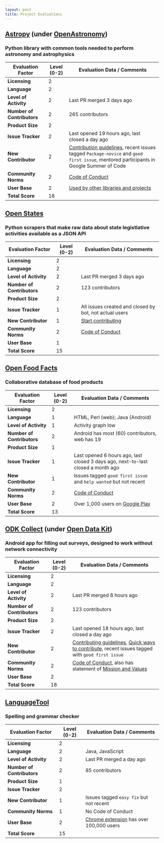 ```yaml
---
layout: post
title: Project Evaluations
---
```


## [Astropy](http://www.astropy.org) (under [OpenAstronomy](https://openastronomy.org))
### Python library with common tools needed to perform astronomy and astrophysics

| Evaluation Factor          | Level (0-2)  | Evaluation Data / Comments |
|---|---|---|
| __Licensing__              | 2 |
| __Language__               | 2 |
| __Level of Activity__      | 2 | Last PR merged 3 days ago
| __Number of Contributors__ | 2 | 265 contributors
| __Product Size__           | 2 | 
| __Issue Tracker__          | 2 | Last opened 19 hours ago, last closed a day ago
| __New Contributor__        | 2 | [Contribution guidelines](http://www.astropy.org/contribute.html), recent issues tagged `Package-novice` and `good first issue`, mentored participants in Google Summer of Code
| __Community Norms__        | 2 | [Code of Conduct](http://www.astropy.org/code_of_conduct.html)
| __User Base__              | 2 | [Used by other libraries and projects](https://libraries.io/pypi/astropy)
| __Total Score__            | 18 |

## [Open States](https://openstates.org/)
### Python scrapers that make raw data about state legistlative activities available as a JSON API

| Evaluation Factor          | Level (0-2)  | Evaluation Data / Comments |
|---|---|---|
| __Licensing__              | 2 |
| __Language__               | 2 |
| __Level of Activity__      | 2 | Last PR merged 3 days ago
| __Number of Contributors__ | 2 | 123 contributors
| __Product Size__           | 2 |
| __Issue Tracker__          | 1 | All issues created and closed by bot, not actual users
| __New Contributor__        | 1 | [Start contributing](http://docs.openstates.org/en/latest/contributing/getting-started.html)
| __Community Norms__        | 2 | [Code of Conduct](http://docs.openstates.org/en/latest/contributing/code-of-conduct.html)
| __User Base__              | 1 |
| __Total Score__            | 15 |

## [Open Food Facts](https://world.openfoodfacts.org/)
### Collaborative database of food products

| Evaluation Factor          | Level (0-2)  | Evaluation Data / Comments |
|---|---|---|
| __Licensing__              | 2 |
| __Language__               | 1 | HTML, Perl (web); Java (Android)
| __Level of Activity__      | 1 | Activity graph low
| __Number of Contributors__ | 2 | Android has most (60) contributors, web has 19
| __Product Size__           | 1 |
| __Issue Tracker__          | 1 | Last opened 6 hours ago, last closed 3 days ago, next-to-last closed a month ago
| __New Contributor__        | 1 | Issues tagged `good first issue` and `help wanted` but not recent
| __Community Norms__        | 2 | [Code of Conduct](https://world.openfoodfacts.org/code-of-conduct)
| __User Base__              | 2 | Over 1,000 users on [Google Play](https://play.google.com/store/apps/details?id=org.openfoodfacts.scanner)
| __Total Score__            | 13 |

## [ODK Collect](https://docs.opendatakit.org/collect-intro/) (under [Open Data Kit](https://opendatakit.org))
### Android app for filling out surveys, designed to work without network connectivity

| Evaluation Factor          | Level (0-2)  | Evaluation Data / Comments |
|---|---|---|
| __Licensing__              | 2 |
| __Language__               | 2 | 
| __Level of Activity__      | 2 | Last PR merged 8 hours ago
| __Number of Contributors__ | 2 | 123 contributors
| __Product Size__           | 2 |
| __Issue Tracker__          | 2 | Last opened 18 hours ago, last closed a day ago
| __New Contributor__        | 2 | [Contributing guidelines](https://github.com/opendatakit/collect/blob/master/CONTRIBUTING.md), [Quick ways to contribute](https://forum.opendatakit.org/t/quick-ways-to-contribute/9633), recent issues tagged with `good first issue`
| __Community Norms__        | 2 | [Code of Conduct](https://github.com/opendatakit/governance/blob/master/CODE-OF-CONDUCT.md), also has statement of [Mission and Values](https://github.com/opendatakit/governance/blob/master/MISSION-AND-VALUES.md)
| __User Base__              | 2 |
| __Total Score__            | 18 |

## [LanguageTool](https://languagetool.org/)
### Spelling and grammar checker

| Evaluation Factor          | Level (0-2)  | Evaluation Data / Comments |
|---|---|---|
| __Licensing__              | 2 |
| __Language__               | 2 | Java, JavaScript
| __Level of Activity__      | 2 | Last PR merged a day ago
| __Number of Contributors__ | 2 | 85 contributors
| __Product Size__           | 1 |
| __Issue Tracker__          | 2 |
| __New Contributor__        | 1 | Issues tagged `easy fix` but not recent
| __Community Norms__        | 1 | No Code of Conduct
| __User Base__              | 2 | [Chrome extension](https://chrome.google.com/webstore/detail/languagetool-grammar-and/oldceeleldhonbafppcapldpdifcinji) has over 100,000 users
| __Total Score__            | 15 |